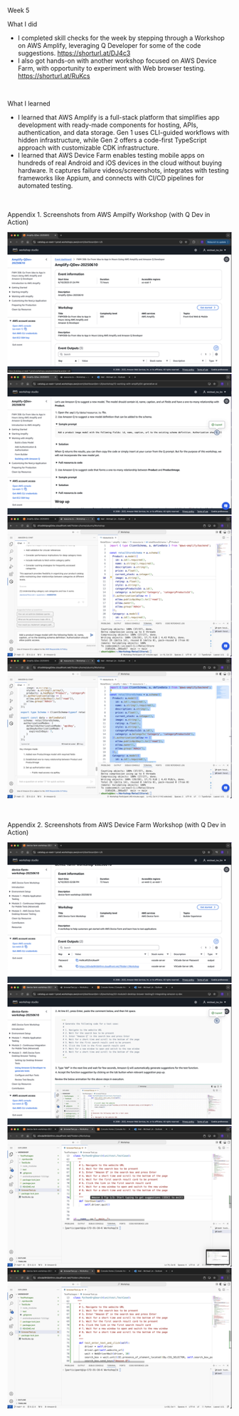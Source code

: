 Week 5
<br>

What I did

- I completed skill checks for the week by stepping through a Workshop on AWS Amplify, leveraging Q Developer for some of the code suggestions. https://shorturl.at/DJ4c3
- I also got hands-on with another workshop focused on  AWS Device Farm, with opportunity to experiment with Web browser testing. https://shorturl.at/RuKcs

<br>

What I learned
- I learned that AWS Amplify is a full-stack platform that simplifies app development with ready-made components for hosting, APIs, authentication, and data storage. Gen 1 uses CLI-guided workflows with hidden infrastructure, while Gen 2 offers a code-first TypeScript approach with customizable CDK infrastructure.
- I learned that AWS Device Farm enables testing mobile apps on hundreds of real Android and iOS devices in the cloud without buying hardware. It captures failure videos/screenshots, integrates with testing frameworks like Appium, and connects with CI/CD pipelines for automated testing.

<br>
<br>
Appendix 1. Screenshots from AWS Ampilfy Workshop (with Q Dev in Action)

![alt text](Amplify_1.png)
![alt text](Amplify_2.png)
![alt text](Amplify_3.png)
![alt text](Amplify_4.png)


<br>
<br>
Appendix 2. Screenshots from AWS Device Farm Workshop (with Q Dev in Action)

![alt text](DeviceFarm_1.png)
![alt text](DeviceFarm_2.png)
![alt text](DeviceFarm_3.png)
![alt text](DeviceFarm_4.png)


<br>
